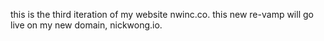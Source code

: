 this is the third iteration of my website nwinc.co.  this new re-vamp will go live on my new domain, nickwong.io.
